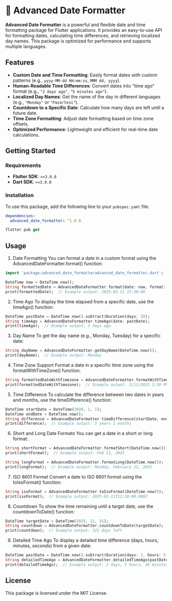 # 📅 Advanced Date Formatter

**Advanced Date Formatter** is a powerful and flexible date and time formatting package for Flutter applications. It provides an easy-to-use API for formatting dates, calculating time differences, and retrieving localized day names. This package is optimized for performance and supports multiple languages.

## Features

- **Custom Date and Time Formatting**: Easily format dates with custom patterns (e.g., `yyyy-MM-dd HH:mm:ss`, `MMM dd, yyyy`).
- **Human-Readable Time Differences**: Convert dates into "time ago" format (e.g., `"2 days ago"`, `"5 minutes ago"`).
- **Localized Day Names**: Get the name of the day in different languages (e.g., `"Monday"` or `"Pazartesi"`).
- **Countdown to a Specific Date**: Calculate how many days are left until a future date.
- **Time Zone Formatting**: Adjust date formatting based on time zone offsets.
- **Optimized Performance**: Lightweight and efficient for real-time date calculations.

## Getting Started

### Requirements

- **Flutter SDK**: `>=3.0.0`
- **Dart SDK**: `>=3.0.0`

### Installation

To use this package, add the following line to your `pubspec.yaml` file:

```yaml
dependencies:
  advanced_date_formatter: ^1.0.0
```

```dart
flutter pub get
```

## Usage

1. Date Formatting
You can format a date in a custom format using the AdvancedDateFormatter.format() function:

```dart
import 'package:advanced_date_formatteradvanced_date_formatter.dart';

DateTime now = DateTime.now();
String formattedDate = AdvancedDateFormatter.format(date: now, format: 'yyyy-MM-dd HH:mm:ss');
print(formattedDate);  // Example output: 2025-02-11 15:30:00
```

2. Time Ago
To display the time elapsed from a specific date, use the timeAgo() function:

```dart
DateTime pastDate = DateTime.now().subtract(Duration(days: 3));
String timeAgo = AdvancedDateFormatter.timeAgo(date: pastDate);
print(timeAgo);  // Example output: 3 days ago
```

3. Day Name
To get the day name (e.g., Monday, Tuesday) for a specific date:

```dart
String dayName = AdvancedDateFormatter.getDayName(DateTime.now());
print(dayName);  // Example output: Monday
```

4. Time Zone Support
Format a date in a specific time zone using the formatWithTimeZone() function:

```dart
String formattedDateWithTimezone = AdvancedDateFormatter.formatWithTimeZone(DateTime.now(), '3');
print(formattedDateWithTimezone);  // Example output: 2/11/2025 3:30 PM
```
5. Time Difference
To calculate the difference between two dates in years and months, use the timeDifference() function:

```dart
DateTime startDate = DateTime(2020, 1, 1);
DateTime endDate = DateTime.now();
String difference = AdvancedDateFormatter.timeDifference(startDate, endDate);
print(difference);  // Example output: 5 years 1 months
```
6. Short and Long Date Formats
You can get a date in a short or long format:

```dart
String shortFormat = AdvancedDateFormatter.formatShort(DateTime.now());
print(shortFormat);  // Example output: Feb 11, 2025

String longFormat = AdvancedDateFormatter.formatLong(DateTime.now());
print(longFormat);  // Example output: Monday, February 11, 2025
```

7. ISO 8601 Format
Convert a date to ISO 8601 format using the toIsoFormat() function:

```dart
String isoFormat = AdvancedDateFormatter.toIsoFormat(DateTime.now());
print(isoFormat);  // Example output: 2025-02-11T12:30:00.000Z
```
8. Countdown
To show the time remaining until a target date, use the countdownToDate() function:

```dart
DateTime targetDate = DateTime(2025, 12, 31);
String countdown = AdvancedDateFormatter.countdownToDate(targetDate);
print(countdown);  // Example output: 321 days left
```

9. Detailed Time Ago
To display a detailed time difference (days, hours, minutes, seconds) from a given date:

```dart
DateTime pastDate = DateTime.now().subtract(Duration(days: 2, hours: 5, minutes: 30));
String detailedTimeAgo = AdvancedDateFormatter.detailedTimeAgo(pastDate);
print(detailedTimeAgo);  // Example output: 2 days, 5 hours, 30 minutes, 0 seconds ago
```

## License
This package is licensed under the MIT License.
